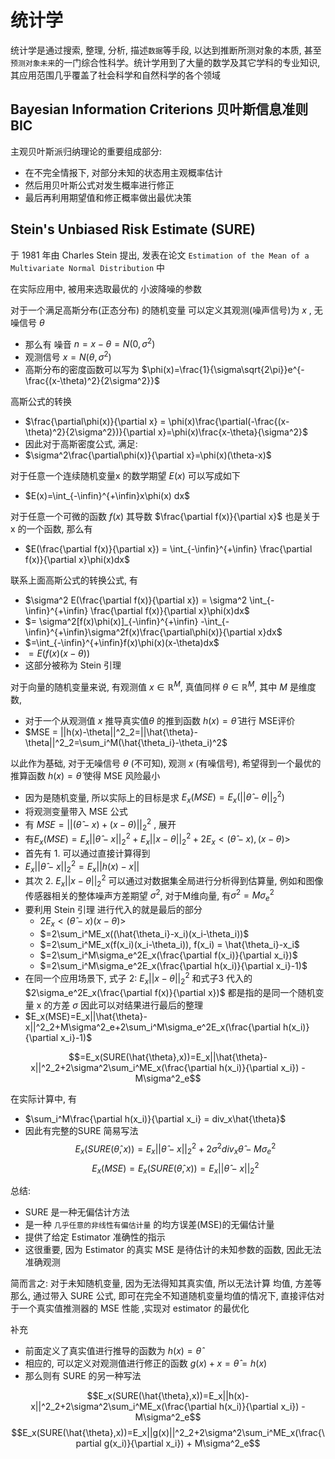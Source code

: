 # 统计学

统计学是通过搜索, 整理, 分析, 描述`数据`等手段, 以达到推断所测对象的本质, 甚至`预测对象未来`的一门综合性科学。统计学用到了大量的数学及其它学科的专业知识, 其应用范围几乎覆盖了社会科学和自然科学的各个领域


## Bayesian Information Criterions 贝叶斯信息准则 BIC

主观贝叶斯派归纳理论的重要组成部分:
* 在不完全情报下, 对部分未知的状态用主观概率估计
* 然后用贝叶斯公式对发生概率进行修正
* 最后再利用期望值和修正概率做出最优决策



## Stein's Unbiased Risk Estimate (SURE)

于 1981 年由  Charles Stein 提出, 发表在论文 `Estimation of the Mean of a Multivariate Normal Distribution`  中  

在实际应用中, 被用来选取最优的 小波降噪的参数

对于一个满足高斯分布(正态分布) 的随机变量 可以定义其观测(噪声信号)为 $x$ , 无噪信号 $\theta$
* 那么有 噪音 $n = x-\theta = N(0,\sigma^2)$
* 观测信号 $x = N(\theta,\sigma^2)$
* 高斯分布的密度函数可以写为 $\phi(x)=\frac{1}{\sigma\sqrt{2\pi}}e^{-\frac{(x-\theta)^2}{2\sigma^2}}$

高斯公式的转换
* $\frac{\partial\phi(x)}{\partial x} = \phi(x)\frac{\partial(-\frac{(x-\theta)^2}{2\sigma^2})}{\partial x}=\phi(x)\frac{x-\theta}{\sigma^2}$
* 因此对于高斯密度公式, 满足:
* $\sigma^2\frac{\partial\phi(x)}{\partial x}=\phi(x)(\theta-x)$


对于任意一个连续随机变量x 的数学期望 $E(x)$ 可以写成如下
* $E(x)=\int_{-\infin}^{+\infin}x\phi(x) dx$  

对于任意一个可微的函数 $f(x)$ 其导数 $\frac{\partial f(x)}{\partial x}$ 也是关于 x 的一个函数, 那么有
* $E(\frac{\partial f(x)}{\partial x}) = \int_{-\infin}^{+\infin} \frac{\partial f(x)}{\partial x}\phi(x)dx$


联系上面高斯公式的转换公式, 有
* $\sigma^2 E(\frac{\partial f(x)}{\partial x}) = \sigma^2 \int_{-\infin}^{+\infin} \frac{\partial f(x)}{\partial x}\phi(x)dx$
* $= \sigma^2[f(x)\phi(x)]_{-\infin}^{+\infin} -\int_{-\infin}^{+\infin}\sigma^2f(x)\frac{\partial\phi(x)}{\partial x}dx$
* $=\int_{-\infin}^{+\infin}f(x)\phi(x)(x-\theta)dx$
* $=E(f(x)(x-\theta))$
* 这部分被称为 Stein 引理


对于向量的随机变量来说, 有观测值 $x\in \mathbb{R}^M$, 真值同样 $\theta\in \mathbb{R}^M$, 其中 $M$ 是维度数, 
* 对于一个从观测值 $x$ 推导真实值$\theta$ 的推到函数 $h(x)=\hat{\theta}$ 进行 MSE评价  
* $MSE = ||h(x)-\theta||^2_2=||\hat{\theta}-\theta||^2_2=\sum_i^M(\hat{\theta_i}-\theta_i)^2$


以此作为基础, 对于无噪信号 $\theta$ (不可知), 观测 $x$ (有噪信号), 希望得到一个最优的推算函数 $h(x)=\hat{\theta}$ 使得 MSE 风险最小
* 因为是随机变量, 所以实际上的目标是求 $E_x(MSE)=E_x(||\hat{\theta}-\theta||^2_2)$
* 将观测变量带入 MSE 公式
* 有 $MSE = ||(\hat{\theta}-x)+(x-\theta)||^2_2$ , 展开
* 有$E_x(MSE) =  E_x||\hat{\theta}-x||^2_2+E_x||x-\theta||^2_2+2E_x<(\hat{\theta}-x),(x-\theta)>$  
* 首先有 1. 可以通过直接计算得到 
* $E_x||\hat{\theta}-x||^2_2=E_x||h(x)-x||$  
* 其次 2. $E_x||x-\theta||^2_2$ 可以通过对数据集全局进行分析得到估算量, 例如和图像传感器相关的整体噪声方差期望 $\sigma^2$, 对于M维向量, 有$\sigma^2=M\sigma^2_e$
* 要利用 Stein 引理 进行代入的就是最后的部分 
  * $2E_x<(\hat{\theta}-x)(x-\theta)>$
  * $=2\sum_i^ME_x((\hat{\theta_i}-x_i)(x_i-\theta_i))$ 
  * $=2\sum_i^ME_x(f(x_i)(x_i-\theta_i)), f(x_i) = \hat{\theta_i}-x_i$
  * $=2\sum_i^M\sigma_e^2E_x(\frac{\partial f(x_i)}{\partial x_i})$
  * $=2\sum_i^M\sigma_e^2E_x(\frac{\partial h(x_i)}{\partial x_i}-1)$
* 在同一个应用场景下, 式子 2: $E_x||x-\theta||^2_2$ 和式子3 代入的 $2\sigma_e^2E_x(\frac{\partial f(x)}{\partial x})$ 都是指的是同一个随机变量 x 的方差  $\sigma$ 因此可以对结果进行最后的整理
* $E_x(MSE)=E_x||\hat{\theta}-x||^2_2+M\sigma^2_e+2\sum_i^M\sigma_e^2E_x(\frac{\partial h(x_i)}{\partial x_i}-1)$ 

$$=E_x(SURE(\hat{\theta},x))=E_x||\hat{\theta}-x||^2_2+2\sigma^2\sum_i^ME_x(\frac{\partial h(x_i)}{\partial x_i}) - M\sigma^2_e$$



在实际计算中, 有
* $\sum_i^M\frac{\partial h(x_i)}{\partial x_i} = div_x\hat{\theta}$
* 因此有完整的SURE 简易写法
$$ E_x(SURE(\hat{\theta},x))=E_x||\hat{\theta}-x||^2_2+2\sigma^2div_x\hat{\theta} - M\sigma^2_e$$
$$E_x(MSE)=E_x(SURE(\hat{\theta},x))=E_x||\hat{\theta}-x||^2_2$$

总结:
* SURE 是一种无偏估计方法
* 是一种 `几乎任意的非线性有偏估计量` 的均方误差(MSE)的无偏估计量
* 提供了给定 Estimator 准确性的指示
* 这很重要, 因为 Estimator 的真实 MSE 是待估计的未知参数的函数, 因此无法准确观测 

简而言之: 对于未知随机变量, 因为无法得知其真实值, 所以无法计算 均值, 方差等  
那么, 通过带入 SURE 公式, 即可在完全不知道随机变量均值的情况下, 直接评估对于一个真实值推测器的 MSE 性能 ,实现对 estimator 的最优化  


补充  
* 前面定义了真实值进行推导的函数为 $h(x)=\hat{\theta}$
* 相应的, 可以定义对观测值进行修正的函数 $g(x)+x=\hat{\theta}=h(x)$
* 那么则有 SURE 的另一种写法

$$E_x(SURE(\hat{\theta},x))=E_x||h(x)-x||^2_2+2\sigma^2\sum_i^ME_x(\frac{\partial h(x_i)}{\partial x_i}) - M\sigma^2_e$$
$$E_x(SURE(\hat{\theta},x))=E_x||g(x)||^2_2+2\sigma^2\sum_i^ME_x(\frac{\partial g(x_i)}{\partial x_i}) + M\sigma^2_e$$


